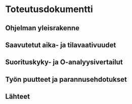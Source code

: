 # Toteutusdokumentti
## Ohjelman yleisrakenne

## Saavutetut aika- ja tilavaativuudet

## Suorituskyky- ja O-analyysivertailut

## Työn puutteet ja parannusehdotukset

## Lähteet
